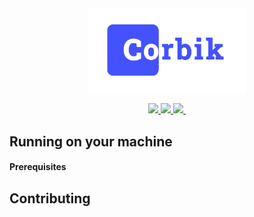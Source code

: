 <div align="center">
  <img align="center" width="50%" src="./docs/assets/logo.png" />
</div>

<p align="center">
  <a aria-label="Figma Screens link" href="https://www.figma.com/file/0rYVqGY2CSROA0NdNkY08E/Corbik?node-id=0%3A1">
    <img src="https://img.shields.io/badge/Screens-Figma-%23820210?style=for-the-badge">
  </a>
  <a aria-label="Storybook UI documentation link" href="https://main--63ba0f9702e6a6fde3fe2a05.chromatic.com/">
    <img src="https://img.shields.io/badge/UI%20Documentation-Storybook-FF4785?style=for-the-badge">
  </a>
  <a aria-label="Database Diagram link" href="https://drawsql.app/teams/personal-637/diagrams/database">
    <img src="https://img.shields.io/badge/Database%20Diagram-DrawSQL-6366f1?style=for-the-badge">
  </a>
  <a aria-label="License" href="/LICENSE">
    <img alt="" src="https://img.shields.io/badge/LICENSE-MIT-orange?style=for-the-badge">
  </a>
</p>

## Running on your machine

#### Prerequisites

## Contributing